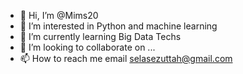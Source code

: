 - 👋 Hi, I’m @Mims20
- 👀 I’m interested in Python and machine learning 
- 🌱 I’m currently learning Big Data Techs
- 💞️ I’m looking to collaborate on ...
- 📫 How to reach me email selasezuttah@gmail.com

<!---
Mims20/Mims20 is a ✨ special ✨ repository because its `README.md` (this file) appears on your GitHub profile.
You can click the Preview link to take a look at your changes.
--->
